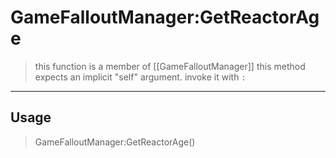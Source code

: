 # GameFalloutManager:GetReactorAge
> this function is a member of [[GameFalloutManager]]
> this method expects an implicit "self" argument. invoke it with `:`
-----
## Usage
> GameFalloutManager:GetReactorAge()
